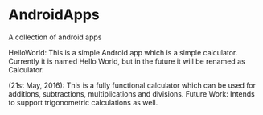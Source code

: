 # AndroidApps
A collection of android apps

HelloWorld: This is a simple Android app which is a simple calculator. Currently it is named Hello World, but in the future it will be renamed as Calculator.

(21st May, 2016): This is a fully functional calculator which can be used for additions, subtractions, multiplications and divisions. Future Work: Intends to support trigonometric calculations as well.
